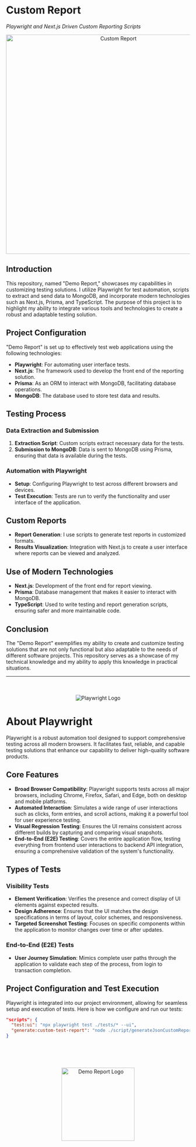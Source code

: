 # Custom Report

_Playwright and Next.js Driven Custom Reporting Scripts_

<div style="text-align: center;">
<img src="https://imgur.com/gbqRTWD.png" width="600" alt="Custom Report">
</div>

## Introduction

This repository, named "Demo Report," showcases my capabilities in customizing testing solutions. I utilize Playwright for test automation, scripts to extract and send data to MongoDB, and incorporate
modern technologies such as Next.js, Prisma, and TypeScript. The purpose of this project is to highlight my ability to integrate various tools and technologies to create a robust and adaptable testing
solution.

## Project Configuration

"Demo Report" is set up to effectively test web applications using the following technologies:

- **Playwright**: For automating user interface tests.
- **Next.js**: The framework used to develop the front end of the reporting solution.
- **Prisma**: As an ORM to interact with MongoDB, facilitating database operations.
- **MongoDB**: The database used to store test data and results.

## Testing Process

### Data Extraction and Submission

1. **Extraction Script**: Custom scripts extract necessary data for the tests.
2. **Submission to MongoDB**: Data is sent to MongoDB using Prisma, ensuring that data is available during the tests.

### Automation with Playwright

- **Setup**: Configuring Playwright to test across different browsers and devices.
- **Test Execution**: Tests are run to verify the functionality and user interface of the application.

## Custom Reports

- **Report Generation**: I use scripts to generate test reports in customized formats.
- **Results Visualization**: Integration with Next.js to create a user interface where reports can be viewed and analyzed.

## Use of Modern Technologies

- **Next.js**: Development of the front end for report viewing.
- **Prisma**: Database management that makes it easier to interact with MongoDB.
- **TypeScript**: Used to write testing and report generation scripts, ensuring safer and more maintainable code.

## Conclusion

The "Demo Report" exemplifies my ability to create and customize testing solutions that are not only functional but also adaptable to the needs of different software projects. This repository serves
as a showcase of my technical knowledge and my ability to apply this knowledge in practical situations.

---

<div style="text-align: center; margin-top: 50px">
<img src="https://upload.wikimedia.org/wikipedia/commons/thumb/7/75/Playwright_Logo.svg/300px-Playwright_Logo.svg.png" alt="Playwright Logo">
</div>

# About Playwright

Playwright is a robust automation tool designed to support comprehensive testing across all modern browsers. It facilitates fast, reliable, and capable testing solutions that enhance our capability to
deliver high-quality software products.

## Core Features

- **Broad Browser Compatibility**: Playwright supports tests across all major browsers, including Chrome, Firefox, Safari, and Edge, both on desktop and mobile platforms.
- **Automated Interaction**: Simulates a wide range of user interactions such as clicks, form entries, and scroll actions, making it a powerful tool for user experience testing.
- **Visual Regression Testing**: Ensures the UI remains consistent across different builds by capturing and comparing visual snapshots.
- **End-to-End (E2E) Testing**: Covers the entire application flow, testing everything from frontend user interactions to backend API integration, ensuring a comprehensive validation of the system's
  functionality.

## Types of Tests

### Visibility Tests

- **Element Verification**: Verifies the presence and correct display of UI elements against expected results.
- **Design Adherence**: Ensures that the UI matches the design specifications in terms of layout, color schemes, and responsiveness.
- **Targeted Screenshot Testing**: Focuses on specific components within the application to monitor changes over time or after updates.

### End-to-End (E2E) Tests

- **User Journey Simulation**: Mimics complete user paths through the application to validate each step of the process, from login to transaction completion.

## Project Configuration and Test Execution

Playwright is integrated into our project environment, allowing for seamless setup and execution of tests. Here is how we configure and run our tests:

```json
"scripts": {
  "test:ui": "npx playwright test ./tests/* --ui",
  "generate:custom-test-report": "node ./script/generateJsonCustomReport.js && node ./script/generateJsonCustomReportViewHistory.js && node ./script/generateJsonCustomReportIndex.js && node ./script/updateReportId.js"
}
```

</br>
</br>
</br>
<p align="center">
<img src="https://www.tbardini.com/assets/TBardini-dot-dark-MIMyJ2zW.png" width="200" alt="Demo Report Logo">
</p>
